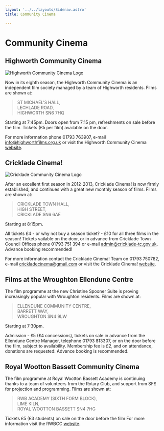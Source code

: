 ```yaml
---
layout: '../../layouts/Sidenav.astro'
title: Community Cinema

---
```


# Community Cinema

## Highworth Community Cinema

![Highworth Community Cinema Logo](/img/HighworthLogo100.jpg)

Now in its eighth season, the Highworth Community Cinema is an independent film society managed by a team of Highworth residents. Films are shown at:

> ST MICHAEL'S HALL,  
> LECHLADE ROAD,  
> HIGHWORTH SN6 7HQ

Starting at 7:45pm. Doors open from 7:15 pm, refreshments on sale before the film. Tickets (£5 per film) available on the door.

For more information phone 01793 763907, e-mail [info@highworthfilms.org.uk](mailto://info@highworthfilms.org.uk) or visit the Highworth Community Cinema [website](http://highworthfilms.org.uk/).

## Cricklade Cinema!
![Cricklade Community Cinema Logo](/img/CrickladeCinema100.jpg)

After an excellent first season in 2012-2013, Cricklade Cinema! is now firmly established, and continues with a great new monthly season of films. Films are shown at:

> CRICKLADE TOWN HALL,  
> HIGH STREET,  
> CRICKLADE SN6 6AE

Starting at 8:15pm.

All tickets £4 - or why not buy a season ticket? - £10 for all three films in the season! Tickets vailable on the door, or in advance from Cricklade Town Council Offices phone 01793 751 394 or e-mail admin@cricklade-tc.gov.uk. Advance booking recommended!

For more information contact the Cricklade Cinema! Team on 01793 750782, e-mail crickladecinema@gmail.com or visit the Cricklade Cinema! [website](https://sites.google.com/site/crickladecinema/).

## Films at the Wroughton Ellendune Centre
The film programme at the new Christine Spooner Suite is proving increasingly popular with Wroughton residents. Films are shown at:

> ELLENDUNE COMMUNITY CENTRE,  
> BARRETT WAY,  
> WROUGHTON SN4 9LW

Starting at 7:30pm.

Admission - £5 (£4 concessions), tickets on sale in advance from the Ellendune Centre Manager, telephone 01793 813307, or on the door before the film, subject to availability. Membership fee is £2, and on attendance, donations are requested.
Advance booking is recommended.

## Royal Wootton Bassett Community Cinema
The film programme at Royal Wootton Bassett Academy is continuing thanks to a team of volunteers from the Rotary Club, and support from SFS for projection and programming. Films are shown at:

> RWB ACADEMY (SIXTH FORM BLOCK),  
> LIME KILN,  
> ROYAL WOOTTON BASSETT SN4 7HG

Tickets £5 (£3 students) on sale on the door before the film For more information visit the RWBCC [website](http://rwbc-community-cinema.btck.co.uk/).